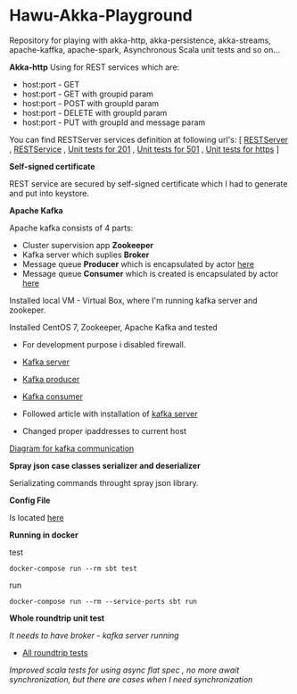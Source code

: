 # Hawu-Akka-Playground
Repository for playing with akka-http, akka-persistence, akka-streams, apache-kaffka, apache-spark, Asynchronous Scala unit tests and so on...


**Akka-http**
Using for REST services which are:
- host:port - GET
- host:port - GET with groupid param
- host:port - POST with groupId param
- host:port - DELETE with groupId param
- host:port - PUT with groupId and message param


You can find RESTServer services definition at following url's:
 \[
 [RESTServer](https://github.com/Hawuawu/Hawu-Akka-Playground/blob/master/src/main/scala/com/hawu/playground/akka/http/server/RESTServer.scala)
 , [RESTService](https://github.com/Hawuawu/Hawu-Akka-Playground/blob/master/src/main/scala/com/hawu/playground/akka/http/server/RESTServices.scala)
, [Unit tests for 201](https://github.com/Hawuawu/Hawu-Akka-Playground/blob/master/src/test/scala/com/hawu/playground/akka/tests/RESTServerTestsStatusOk.scala)
, [Unit tests for 501](https://github.com/Hawuawu/Hawu-Akka-Playground/blob/master/src/test/scala/com/hawu/playground/akka/tests/RESTServerTestsFail.scala)
, [Unit tests for https](https://github.com/Hawuawu/Hawu-Akka-Playground/blob/master/src/test/scala/com/hawu/playground/akka/tests/RESTServerTestsHTTPS.scala)
\]

**Self-signed certificate**

REST service are secured by self-signed certificate which I had to generate and put into keystore.

**Apache Kafka**

Apache kafka consists of 4 parts:
- Cluster supervision app **Zookeeper**
- Kafka server which suplies **Broker**
- Message queue **Producer** which is encapsulated by actor [here](https://github.com/Hawuawu/Hawu-Akka-Playground/blob/master/src/main/scala/com/hawu/playground/akka/producer/CommandKafkaProducer.scala)
- Message queue **Consumer** which is created is encapsulated by actor [here](https://github.com/Hawuawu/Hawu-Akka-Playground/blob/master/src/main/scala/com/hawu/playground/akka/consumer/CommandKafkaConsumer.scala)

Installed local VM - Virtual Box, where I'm running kafka server and zookeper.

Installed CentOS 7, Zookeeper, Apache Kafka and tested
- For development purpose i disabled firewall.

- [Kafka server](https://raw.githubusercontent.com/Hawuawu/Hawu-Akka-Playground/master/src/main/resources/kafka_server.png)
- [Kafka producer](https://raw.githubusercontent.com/Hawuawu/Hawu-Akka-Playground/master/src/main/resources/kafka_test_producer.png)
- [Kafka consumer](https://raw.githubusercontent.com/Hawuawu/Hawu-Akka-Playground/master/src/main/resources/kafka_test_consumer.png)
- Followed article with installation of [kafka server](https://www.vultr.com/docs/how-to-install-apache-kafka-on-centos-7)
- Changed proper ipaddresses to current host	

[Diagram for kafka communication](https://raw.githubusercontent.com/Hawuawu/Hawu-Akka-Playground/master/src/main/resources/Kafka_layer.png)

**Spray json case classes serializer and deserializer**

Serializating commands throught spray json library.

**Config File**

Is located [here](https://github.com/Hawuawu/Hawu-Akka-Playground/blob/master/src/main/resources/application.conf)

**Running in docker**

test

`docker-compose run --rm sbt test`

run

`docker-compose run --rm --service-ports sbt run`

**Whole roundtrip unit test**

_It needs to have broker - kafka server running_

- [All roundtrip tests](https://github.com/Hawuawu/Hawu-Akka-Playground/blob/master/src/test/scala/com/hawu/playground/akka/tests/KafkaServiceTests.scala)

_Improved scala tests for using async flat spec , no more await synchronization, but there are cases when I need synchronization_



